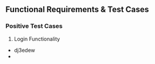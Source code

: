 ## Functional Requirements & Test Cases 
### Positive Test Cases 
1. Login Functionality
- dj3edew
- 

